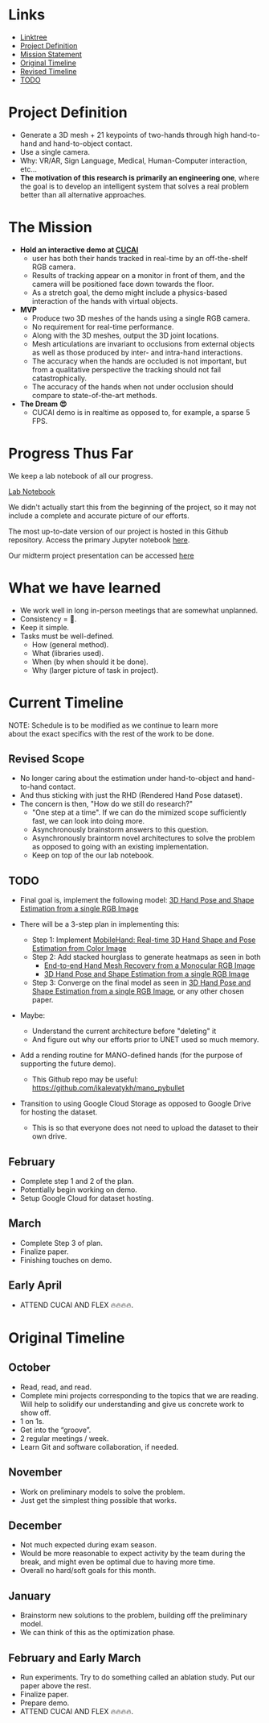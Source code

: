 
# Links
- <a href="https://linktr.ee/noahcabral">Linktree</a> 
- <a href="/TODO.md#project-definition">Project Definition</a> 
- <a href="/TODO.md#the-mission">Mission Statement</a> 
- <a href="/TODO.md#original-timeline">Original Timeline</a> 
- <a href="/TODO.md#current-timeline">Revised Timeline</a>
- <a href="/TODO.md#todo">TODO</a>

# Project Definition
- Generate a 3D mesh + 21 keypoints of two-hands through high hand-to-hand and hand-to-object contact. 
- Use a single camera.
- Why: VR/AR, Sign Language, Medical, Human-Computer interaction, etc... 
- **The motivation of this research is primarily an engineering one**, where the goal is to develop an intelligent system that solves a real problem better than all alternative approaches. 

# The Mission
- **Hold an interactive demo at <a href="https://cucai.ca/">CUCAI</a>** 
  - user has both their hands tracked in real-time by an off-the-shelf RGB camera. 
  - Results of tracking appear on a monitor in front of them, and the camera will be positioned face down towards the floor. 
  - As a stretch goal, the demo might include a physics-based interaction of the hands with virtual objects.
- **MVP**
  - Produce two 3D meshes of the hands using a single RGB camera. 
  - No requirement for real-time performance. 
  - Along with the 3D meshes, output the 3D joint locations.
  - Mesh articulations are invariant to occlusions from external objects as well as those produced by inter- and intra-hand interactions. 
  - The accuracy when the hands are occluded is not important, but from a qualitative perspective the tracking should not fail catastrophically. 
  - The accuracy of the hands when not under occlusion should compare to state-of-the-art methods.  
- **The Dream 😍**
  - CUCAI demo is in realtime as opposed to, for example, a sparse 5 FPS.     

# Progress Thus Far
We keep a lab notebook of all our progress. 

<a href="https://queensuca.sharepoint.com/:w:/r/teams/GROUP-3DHandTrackingQMIND2021-2022/Shared%20Documents/General/Research%20Notebook.docx?d=w23ce3abb8be04355ae977d643496121b&csf=1&web=1&e=j8QDVn">Lab Notebook</a>

We didn't actually start this from the beginning of the project, so it may not include a complete and accurate picture of our efforts.

The most up-to-date version of our project is hosted in this Github repository. Access the primary Jupyter notebook <a href="src/HandTracking.ipynb">here</a>.

Our midterm project presentation can be accessed <a href="https://docs.google.com/presentation/d/1TA6MvU6VWnCx7TWTQFaYR-NhMFc4iGwGTj08Lq5pFxI/edit?usp=sharing">here</a> 

# What we have learned

- We work well in long in-person meetings that are somewhat unplanned.
- Consistency = 💯.
- Keep it simple.
- Tasks must be well-defined.
  - How (general method).
  - What (libraries used).
  - When (by when should it be done).
  - Why (larger picture of task in project).

# Current Timeline

NOTE: Schedule is to be modified as we continue to learn more \
about the exact specifics with the rest of the work to be done.

## Revised Scope
- No longer caring about the estimation under hand-to-object and hand-to-hand contact.
- And thus sticking with just the RHD (Rendered Hand Pose dataset).
- The concern is then, "How do we still do research?"
  - "One step at a time". If we can do the mimized scope sufficiently fast, we can look into doing more.
  - Asynchronously brainstorm answers to this question.
  - Asynchronously braintorm novel architectures to solve the problem as opposed to going with an existing implementation.
  - Keep on top of the our lab notebook.

## TODO
  
- Final goal is, implement the following model: <a href="https://openaccess.thecvf.com/content_CVPR_2019/papers/Ge_3D_Hand_Shape_and_Pose_Estimation_From_a_Single_RGB_CVPR_2019_paper.pdf">3D Hand Pose and Shape Estimation from a single RGB Image</a>
- There will be a 3-step plan in implementing this:
  - Step 1: Implement <a href="https://gmntu.github.io/mobilehand/.">MobileHand: Real-time 3D Hand Shape and Pose Estimation from Color Image</a>
  - Step 2: Add stacked hourglass to generate heatmaps as seen in both
      - <a href="https://arxiv.org/pdf/1902.09305.pdf">End-to-end Hand Mesh Recovery from a Monocular RGB Image</a>
      - <a href="https://openaccess.thecvf.com/content_CVPR_2019/papers/Ge_3D_Hand_Shape_and_Pose_Estimation_From_a_Single_RGB_CVPR_2019_paper.pdf">3D Hand Pose and Shape Estimation from a single RGB Image</a>
  - Step 3: Converge on the final model as seen in <a href="https://openaccess.thecvf.com/content_CVPR_2019/papers/Ge_3D_Hand_Shape_and_Pose_Estimation_From_a_Single_RGB_CVPR_2019_paper.pdf">3D Hand Pose and Shape Estimation from a single RGB Image</a>, or any other chosen paper.

- Maybe:
  - Understand the current architecture before "deleting" it
  - And figure out why our efforts prior to UNET used so much memory.
- Add a rending routine for MANO-defined hands (for the purpose of supporting the future demo).
  - This Github repo may be useful: https://github.com/ikalevatykh/mano_pybullet
- Transition to using Google Cloud Storage as opposed to Google Drive for hosting the dataset.
  - This is so that everyone does not need to upload the dataset to their own drive.

## February
- Complete step 1 and 2 of the plan.
- Potentially begin working on demo.
- Setup Google Cloud for dataset hosting.

## March

- Complete Step 3 of plan.
- Finalize paper.
- Finishing touches on demo.

## Early April
- ATTEND CUCAI AND FLEX 🔥🔥🔥🔥.


# Original Timeline

## October 
- Read, read, and read. 
- Complete mini projects corresponding to the topics that we are reading. Will help to solidify our understanding and give us concrete work to show off. 
- 1 on 1s. 
- Get into the “groove”. 
- 2 regular meetings / week. 
- Learn Git and software collaboration, if needed. 

## November 
- Work on preliminary models to solve the problem. 
- Just get the simplest thing possible that works. 

## December 
- Not much expected during exam season. 
- Would be more reasonable to expect activity by the team during the break, and might even be optimal due to having more time.  
- Overall no hard/soft goals for this month.  

## January 
- Brainstorm new solutions to the problem, building off the preliminary model. 
- We can think of this as the optimization phase. 

## February and Early March 
- Run experiments. Try to do something called an ablation study. Put our paper above the rest. 
- Finalize paper. 
- Prepare demo.
- ATTEND CUCAI AND FLEX 🔥🔥🔥🔥.
